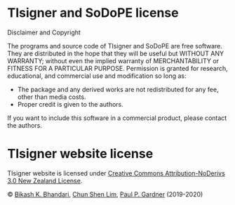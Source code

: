 # TIsigner and SoDoPE license
Disclaimer and Copyright

The programs and source code of TIsigner and SoDoPE are free software. They are distributed in the hope that they will be useful but WITHOUT ANY WARRANTY; without even the implied warranty of MERCHANTABILITY or FITNESS FOR A PARTICULAR PURPOSE. Permission is granted for research, educational, and commercial use and modification so long as:
 - The package and any derived works are not redistributed for any fee, other than media costs.
 - Proper credit is given to the authors.

If you want to include this software in a commercial product, please contact the authors.

# TIsigner website license
TIsigner website is licensed under [Creative Commons Attribution-NoDerivs 3.0 New Zealand License](https://creativecommons.org/licenses/by-nd/3.0/nz/).

© [Bikash K. Bhandari](https://bkb3.github.io/homepage), [Chun Shen Lim](https://otago.ac.nz/biochemistry/people/profile/index.html?id=3136), [Paul P. Gardner](https://otago.ac.nz/biochemistry/people/profile/index.html?id=2817) (2019-2020)
